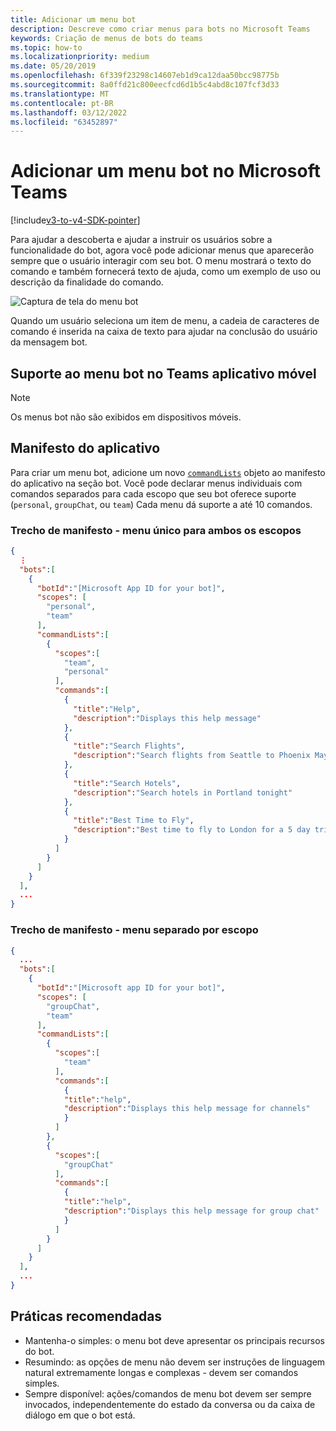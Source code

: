 ```yaml
---
title: Adicionar um menu bot
description: Descreve como criar menus para bots no Microsoft Teams
keywords: Criação de menus de bots do teams
ms.topic: how-to
ms.localizationpriority: medium
ms.date: 05/20/2019
ms.openlocfilehash: 6f339f23298c14607eb1d9ca12daa50bcc98775b
ms.sourcegitcommit: 8a0ffd21c800eecfcd6d1b5c4abd8c107fcf3d33
ms.translationtype: MT
ms.contentlocale: pt-BR
ms.lasthandoff: 03/12/2022
ms.locfileid: "63452897"
---
```

# <a name="add-a-bot-menu-in-microsoft-teams"></a>Adicionar um menu bot no Microsoft Teams

[!include[v3-to-v4-SDK-pointer](~/includes/v3-to-v4-pointer-bots.md)]

Para ajudar a descoberta e ajudar a instruir os usuários sobre a funcionalidade do bot, agora você pode adicionar menus que aparecerão sempre que o usuário interagir com seu bot. O menu mostrará o texto do comando e também fornecerá texto de ajuda, como um exemplo de uso ou descrição da finalidade do comando.

![Captura de tela do menu bot](~/assets/images/bots/bot-menus-bot-menu-sample.png)

Quando um usuário seleciona um item de menu, a cadeia de caracteres de comando é inserida na caixa de texto para ajudar na conclusão do usuário da mensagem bot.

## <a name="bot-menu-support-on-teams-mobile-app"></a>Suporte ao menu bot no Teams aplicativo móvel

> [!NOTE]
> Os menus bot não são exibidos em dispositivos móveis.

## <a name="app-manifest"></a>Manifesto do aplicativo

Para criar um menu bot, adicione um novo [`commandLists`](~/resources/schema/manifest-schema.md#botscommandlists) objeto ao manifesto do aplicativo na seção bot. Você pode declarar menus individuais com comandos separados para cada escopo que seu bot oferece suporte (`personal`, `groupChat`, ou `team`) Cada menu dá suporte a até 10 comandos.

### <a name="manifest-excerpt---single-menu-for-both-scopes"></a>Trecho de manifesto - menu único para ambos os escopos

```json
{
  ⋮
  "bots":[
    {
      "botId":"[Microsoft App ID for your bot]",
      "scopes": [
        "personal",
        "team"
      ],
      "commandLists":[
        {
          "scopes":[
            "team",
            "personal"
          ],
          "commands":[
            {
              "title":"Help",
              "description":"Displays this help message"
            },
            {
              "title":"Search Flights",
              "description":"Search flights from Seattle to Phoenix May 2-5 departing after 3pm"
            },
            {
              "title":"Search Hotels",
              "description":"Search hotels in Portland tonight"
            },
            {
              "title":"Best Time to Fly",
              "description":"Best time to fly to London for a 5 day trip this summer"
            }
          ]
        }
      ]
    }
  ],
  ...
}
```

### <a name="manifest-excerpt---separate-menu-per-scope"></a>Trecho de manifesto - menu separado por escopo

```json
{
  ...
  "bots":[
    {
      "botId":"[Microsoft app ID for your bot]",
      "scopes": [
        "groupChat",
        "team"
      ],
      "commandLists":[
        {
          "scopes":[
            "team"
          ],
          "commands":[
            {
            "title":"help",
            "description":"Displays this help message for channels"
            }
          ]
        },
        {
          "scopes":[
            "groupChat"
          ],
          "commands":[
            {
            "title":"help",
            "description":"Displays this help message for group chat"
            }
          ]
        }
      ]
    }
  ],
  ...
}
```

## <a name="best-practices"></a>Práticas recomendadas

* Mantenha-o simples: o menu bot deve apresentar os principais recursos do bot.
* Resumindo: as opções de menu não devem ser instruções de linguagem natural extremamente longas e complexas - devem ser comandos simples.
* Sempre disponível: ações/comandos de menu bot devem ser sempre invocados, independentemente do estado da conversa ou da caixa de diálogo em que o bot está.
